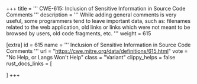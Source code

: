 +++
title = '''
CWE-615: Inclusion of Sensitive Information in Source Code Comments
'''
description	= '''
While adding general comments is very useful, some programmers tend to leave important data, such as: filenames related to the web application, old links or links which were not meant to be browsed by users, old code fragments, etc.
'''
weight = 615

[extra]
id = 615
name = '''
Inclusion of Sensitive Information in Source Code Comments
'''
url = "https://cwe.mitre.org/data/definitions/615.html"
vote = "No Help, or Langs Won't Help"
class = "Variant"
clippy_helps = false
rust_docs_links = [
	
]
+++
